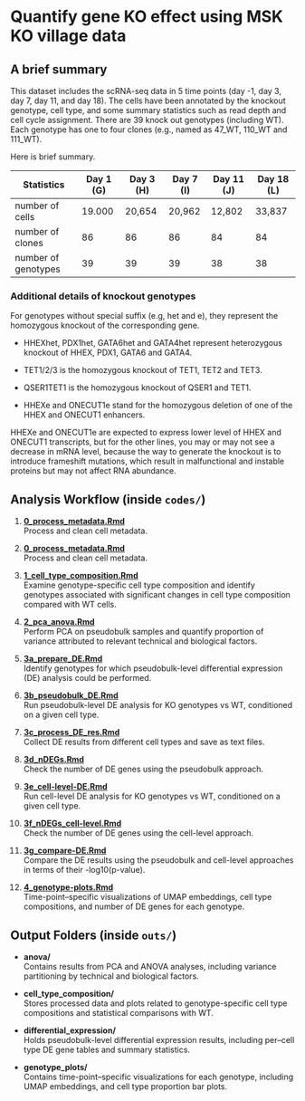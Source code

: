 # Quantify gene KO effect using MSK KO village data

## A brief summary

This dataset includes the scRNA-seq data in 5 time points (day -1, day 3, day 7, day 11, and day 18). The cells have been annotated by the knockout genotype, cell type, and some summary statistics such as read depth and cell cycle assignment. There are 39 knock out genotypes (including WT). Each genotype has one to four clones (e.g., named as 47_WT, 110_WT and 111_WT). 

Here is brief summary.

Statistics | Day 1 (G) | Day 3 (H)  | Day 7 (I) | Day 11 (J) | Day 18 (L)
--- | --- | --- | --- | --- | --- 
number of cells | 19.000 | 20,654 | 20,962 | 12,802 | 33,837
number of clones | 86 | 86 | 86 | 84 | 84
number of genotypes | 39 | 39 | 39 | 38 | 38

### Additional details of knockout genotypes

For genotypes without special suffix (e.g, het and e), they represent the homozygous knockout of the corresponding gene.

* HHEXhet, PDX1het, GATA6het and GATA4het represent heterozygous knockout of HHEX, PDX1, GATA6 and GATA4.

* TET1/2/3 is the homozygous knockout of TET1, TET2 and TET3.

* QSER1TET1 is the homozygous knockout of QSER1 and TET1.

* HHEXe and ONECUT1e stand for the homozygous deletion of one of the HHEX and ONECUT1 enhancers.

HHEXe and ONECUT1e are expected to express lower level of HHEX and ONECUT1 transcripts, but for the other lines, you may or may not see a decrease in mRNA level, because the way to generate the knockout is to introduce frameshift mutations, which result in malfunctional and instable proteins but may not affect RNA abundance.


## Analysis Workflow (inside `codes/`)

1. [**0_process_metadata.Rmd**](code/0a_process_metadata.Rmd)  
   Process and clean cell metadata.
   
2. [**0_process_metadata.Rmd**](code/0b_umap-embedding.Rmd)  
Process and clean cell metadata.

3. [**1_cell_type_composition.Rmd**](code/1_cell_type_composition.Rmd)  
   Examine genotype-specific cell type composition and identify genotypes associated with significant changes in cell type composition compared with WT cells.

4. [**2_pca_anova.Rmd**](code/2_pca_anova.Rmd)  
   Perform PCA on pseudobulk samples and quantify proportion of variance attributed to relevant technical and biological factors.

5. [**3a_prepare_DE.Rmd**](code/3a_prepare_DE.Rmd)  
   Identify genotypes for which pseudobulk-level differential expression (DE) analysis could be performed.

6. [**3b_pseudobulk_DE.Rmd**](code/3b_pseudobulk_DE.Rmd)  
   Run pseudobulk-level DE analysis for KO genotypes vs WT, conditioned on a given cell type.

7. [**3c_process_DE_res.Rmd**](code/3c_process_DE_res.Rmd)  
   Collect DE results from different cell types and save as text files.

8. [**3d_nDEGs.Rmd**](code/3d_nDEGs.Rmd)  
   Check the number of DE genes using the pseudobulk approach.
   
9. [**3e_cell-level-DE.Rmd**](code/3e_cell-level-DE.Rmd)  
   Run cell-level DE analysis for KO genotypes vs WT, conditioned on a given cell type.

10. [**3f_nDEGs_cell-level.Rmd**](code/3f_nDEGs_cell-level.Rmd)  
   Check the number of DE genes using the cell-level approach.

11. [**3g_compare-DE.Rmd**](code/3g_compare-DE.Rmd)  
  Compare the DE results using the pseudobulk and cell-level approaches in terms of their -log10(p-value).

12. [**4_genotype-plots.Rmd**](code/4_genotype-plots.Rmd)  
   Time-point–specific visualizations of UMAP embeddings, cell type compositions, and number of DE genes for each genotype.


## Output Folders (inside `outs/`)

- **anova/**  
  Contains results from PCA and ANOVA analyses, including variance partitioning by technical and biological factors.

- **cell_type_composition/**  
  Stores processed data and plots related to genotype-specific cell type compositions and statistical comparisons with WT.

- **differential_expression/**  
  Holds pseudobulk-level differential expression results, including per–cell type DE gene tables and summary statistics.

- **genotype_plots/**  
  Contains time-point–specific visualizations for each genotype, including UMAP embeddings, and cell type proportion bar plots.
